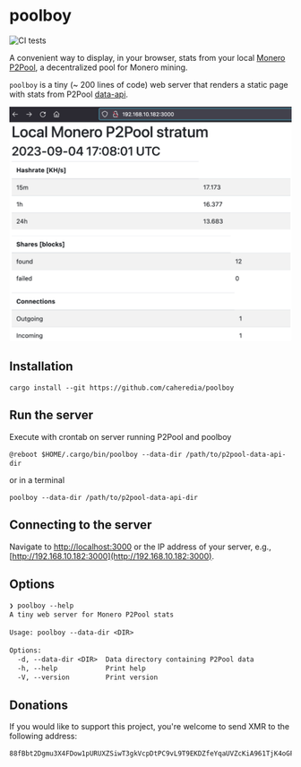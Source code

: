 # poolboy
![CI tests](https://github.com/caheredia/poolboy/actions/workflows/rust.yml/badge.svg)

A convenient way to display, in your browser, stats from your local [Monero P2Pool](https://github.com/SChernykh/p2pool/tree/master), a decentralized pool for Monero mining.

`poolboy` is a tiny (~ 200 lines of code) web server that renders a static page with stats from P2Pool [data-api](https://github.com/SChernykh/p2pool/blob/master/docs/COMMAND_LINE.MD). 

![poolboy](figures/screenshot.png)

## Installation

```console
cargo install --git https://github.com/caheredia/poolboy
```

## Run the server
Execute with crontab on server running P2Pool and poolboy
```
@reboot $HOME/.cargo/bin/poolboy --data-dir /path/to/p2pool-data-api-dir
```
or 
in a terminal 
```console
poolboy --data-dir /path/to/p2pool-data-api-dir
```

## Connecting to the server
Navigate to [http://localhost:3000](http://localhost:3000) or the IP address of your server, e.g., [http://192.168.10.182:3000](http://192.168.10.182:3000).

## Options
```console
❯ poolboy --help
A tiny web server for Monero P2Pool stats

Usage: poolboy --data-dir <DIR>

Options:
  -d, --data-dir <DIR>  Data directory containing P2Pool data
  -h, --help            Print help
  -V, --version         Print version
```

## Donations

If you would like to support this project, you're welcome to send XMR to the following address:
```
88fBbt2Dgmu3X4FDow1pURUXZSiwT3gkVcpDtPC9vL9T9EKDZfeYqaUVZcKiA961TjK4oGF6sHL46Nn6DzWjayo7AdPoLQv 
```
